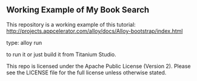 Working Example of My Book Search
-----------------------------------

This repository is a working example of this tutorial:
http://projects.appcelerator.com/alloy/docs/Alloy-bootstrap/index.html

type:
   alloy run 

to run it or just build it from Titanium Studio.

This repo is licensed under the Apache Public License (Version 2). Please
see the LICENSE file for the full license unless otherwise stated.

